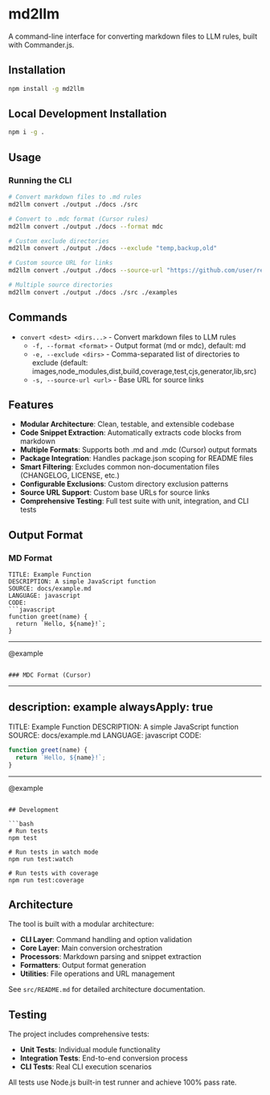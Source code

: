 # md2llm

A command-line interface for converting markdown files to LLM rules, built with Commander.js.

## Installation

```bash
npm install -g md2llm
```

## Local Development Installation

```bash
npm i -g .
```

## Usage

### Running the CLI

```bash
# Convert markdown files to .md rules
md2llm convert ./output ./docs ./src

# Convert to .mdc format (Cursor rules)
md2llm convert ./output ./docs --format mdc

# Custom exclude directories
md2llm convert ./output ./docs --exclude "temp,backup,old"

# Custom source URL for links
md2llm convert ./output ./docs --source-url "https://github.com/user/repo/blob/main/"

# Multiple source directories
md2llm convert ./output ./docs ./src ./examples
```

## Commands

- `convert <dest> <dirs...>` - Convert markdown files to LLM rules
  - `-f, --format <format>` - Output format (md or mdc), default: md
  - `-e, --exclude <dirs>` - Comma-separated list of directories to exclude (default: images,node_modules,dist,build,coverage,test,cjs,generator,lib,src)
  - `-s, --source-url <url>` - Base URL for source links

## Features

- **Modular Architecture**: Clean, testable, and extensible codebase
- **Code Snippet Extraction**: Automatically extracts code blocks from markdown
- **Multiple Formats**: Supports both .md and .mdc (Cursor) output formats
- **Package Integration**: Handles package.json scoping for README files
- **Smart Filtering**: Excludes common non-documentation files (CHANGELOG, LICENSE, etc.)
- **Configurable Exclusions**: Custom directory exclusion patterns
- **Source URL Support**: Custom base URLs for source links
- **Comprehensive Testing**: Full test suite with unit, integration, and CLI tests

## Output Format

### MD Format
```
TITLE: Example Function
DESCRIPTION: A simple JavaScript function
SOURCE: docs/example.md
LANGUAGE: javascript
CODE:
```javascript
function greet(name) {
  return `Hello, ${name}!`;
}
```

----------------------------------------
@example
```

### MDC Format (Cursor)
```
---
description: example
alwaysApply: true
---

TITLE: Example Function
DESCRIPTION: A simple JavaScript function
SOURCE: docs/example.md
LANGUAGE: javascript
CODE:
```javascript
function greet(name) {
  return `Hello, ${name}!`;
}
```

----------------------------------------
@example
```

## Development

```bash
# Run tests
npm test

# Run tests in watch mode
npm run test:watch

# Run tests with coverage
npm run test:coverage
```

## Architecture

The tool is built with a modular architecture:

- **CLI Layer**: Command handling and option validation
- **Core Layer**: Main conversion orchestration
- **Processors**: Markdown parsing and snippet extraction
- **Formatters**: Output format generation
- **Utilities**: File operations and URL management

See `src/README.md` for detailed architecture documentation.

## Testing

The project includes comprehensive tests:

- **Unit Tests**: Individual module functionality
- **Integration Tests**: End-to-end conversion process
- **CLI Tests**: Real CLI execution scenarios

All tests use Node.js built-in test runner and achieve 100% pass rate.

